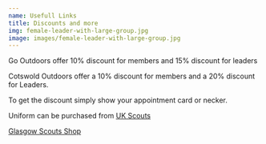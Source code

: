 ```yaml
---
name: Usefull Links
title: Discounts and more
img: female-leader-with-large-group.jpg
image: images/female-leader-with-large-group.jpg
---
```

Go Outdoors offer 10% discount for members and 15% discount for leaders

Cotswold Outdoors offer a 10% discount for members and a 20% discount for Leaders. 

To get the discount simply show your appointment card or necker.

Uniform can be purchased from
[UK Scouts](https://shop.scouts.org.uk/uniforms)

[Glasgow Scouts Shop](https://www.glasgowscoutshop.com/)

